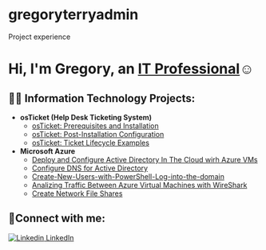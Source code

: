 # gregoryterryadmin
Project experience
<h1>Hi, I'm Gregory, an <a href="https://linkedin.com/in/Greg">IT Professional</a>☺</h1>

<h2>👨‍💻 Information Technology Projects:</h2>

- <b>osTicket (Help Desk Ticketing System)</b>
  - [osTicket: Prerequisites and Installation](https://github.com/gregoryterry/osTicket-Installation-Prerequsites)
  - [osTicket: Post-Installation Configuration](https://github.com/gregoryterry/osTicket-Post-Installation-Setup)
  - [osTicket: Ticket Lifecycle Examples](https://github.com/gregoryterry/Tickets-and-Ticket-Lifecycle)
- <b>Microsoft Azure</b>
  - [Deploy and Configure Active Directory In The Cloud wirh Azure VMs](https://github.com/gregoryterry/Deploy-Active-Directory-In-The-Cloud-wirh-Azure)
  - [Configure DNS for Active Directory](https://github.com/gregoryterry/Configure-DNS-for-Active-Directory)
  - [Create-New-Users-with-PowerShell-Log-into-the-domain](https://github.com/gregoryterry/Create-New-Users-with-PowerShell---Log-into-the-domain)
  - [Analizing Traffic Between Azure Virtual Machines with WireShark](https://github.com/gregoryterry/Network-Security-Groups-NSG-And-Analizing-Traffice-Between-Azure-Virtual-Machines-with-WireShark)
  - [Create Network File Shares](https://github.com/gregoryterry/Create-Network-File-Shares)
  
<h2>🤳Connect with me:</h2>

[![Linkedin](https://i.stack.imgur.com/gVE0j.png) LinkedIn](https://www.linkedin.com//in/gregory-terry-1844451b5/)
